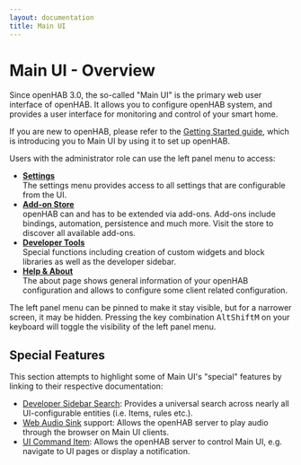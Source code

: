 ```yaml
---
layout: documentation
title: Main UI
---
```


# Main UI - Overview

<!-- START MAINUI SIDEBAR DOC - DO NOT REMOVE -->
Since openHAB 3.0, the so-called "Main UI" is the primary web user interface of openHAB.
It allows you to configure openHAB system, and provides a user interface for monitoring and control of your smart home.

If you are new to openHAB, please refer to the [Getting Started guide]({{base}}/tutorial/), which is introducing you to Main UI by using it to set up openHAB.

Users with the administrator role can use the left panel menu to access:

- [**Settings**](settings)<br>
  The settings menu provides access to all settings that are configurable from the UI.
- [**Add-on Store**](addons)<br>
  openHAB can and has to be extended via add-ons. Add-ons include bindings, automation, persistence and much more. Visit the store to discover all available add-ons.
- [**Developer Tools**](developer)<br>
  Special functions including creation of custom widgets and block libraries as well as the developer sidebar.
- [**Help & About**](about)<br>
  The about page shows general information of your openHAB configuration and allows to configure some client related configuration.

The left panel menu can be pinned to make it stay visible, but for a narrower screen, it may be hidden.
Pressing the key combination <kbd>Alt</kbd><kbd>Shift</kbd><kbd>M</kbd> on your keyboard will toggle the visibility of the left panel menu.
<!-- END MAINUI SIDEBAR DOC - DO NOT REMOVE -->

## Special Features

This section attempts to highlight some of Main UI's "special" features by linking to their respective documentation:

- [Developer Sidebar Search]({{base}}/mainui/developer/sidebar.html#developer-sidebar-search): Provides a universal search across nearly all UI-configurable entities (i.e. Items, rules etc.).
- [Web Audio Sink]({{base}}/mainui/about.html#web-audio-sink) support: Allows the openHAB server to play audio through the browser on Main UI clients.
- [UI Command Item]({{base}}/mainui/about.html#ui-command-item): Allows the openHAB server to control Main UI, e.g. navigate to UI pages or display a notification.
